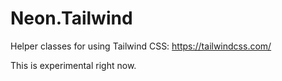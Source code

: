 ﻿Neon.Tailwind
=============

Helper classes for using Tailwind CSS: https://tailwindcss.com/

This is experimental right now.
